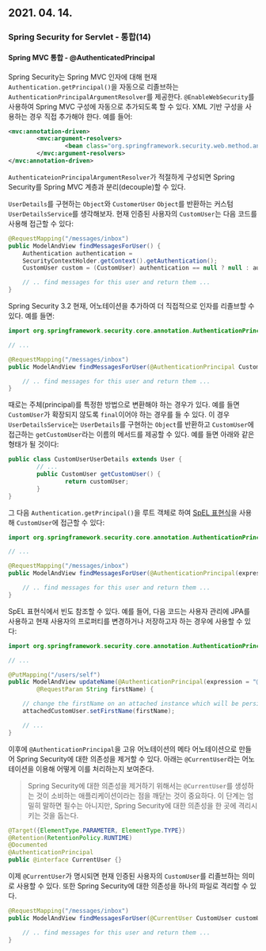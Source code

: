 ## 2021. 04. 14.

### Spring Security for Servlet - 통합(14)

#### Spring MVC 통합 - @AuthenticatedPrincipal

Spring Security는 Spring MVC 인자에 대해 현재 `Authentication.getPrincipal()`을 자동으로 리졸브하는 `AuthenticationPrincipalArgumentResolver`를 제공한다. `@EnableWebSecurity`를 사용하여 Spring MVC 구성에 자동으로 추가되도록 할 수 있다. XML 기반 구성을 사용하는 경우 직접 추가해야 한다. 예를 들어:

```xml
<mvc:annotation-driven>
        <mvc:argument-resolvers>
                <bean class="org.springframework.security.web.method.annotation.AuthenticationPrincipalArgumentResolver" />
        </mvc:argument-resolvers>
</mvc:annotation-driven>
```

 `AuthenticateionPrincipalArgumentResolver`가 적절하게 구성되면 Spring Security를 Spring MVC 계층과 분리(decouple)할 수 있다.

`UserDetails`를 구현하는 `Object`와 `CustomerUser` `Object`를 반환하는 커스텀 `UserDetailsService`를 생각해보자. 현재 인증된 사용자의 `CustomUser`는 다음 코드를 사용해 접근할 수 있다:

```java
@RequestMapping("/messages/inbox")
public ModelAndView findMessagesForUser() {
    Authentication authentication =
    SecurityContextHolder.getContext().getAuthentication();
    CustomUser custom = (CustomUser) authentication == null ? null : authentication.getPrincipal();

    // .. find messages for this user and return them ...
}
```

Spring Security 3.2 현재, 어노테이션을 추가하여 더 직접적으로 인자를 리졸브할 수 있다. 예를 들면:

```java
import org.springframework.security.core.annotation.AuthenticationPrincipal;

// ...

@RequestMapping("/messages/inbox")
public ModelAndView findMessagesForUser(@AuthenticationPrincipal CustomUser customUser) {

    // .. find messages for this user and return them ...
}
```

때로는 주체(principal)를 특정한 방법으로 변환해야 하는 경우가 있다. 예를 들면 `CustomUser`가 확장되지 않도록 `final`이어야 하는 경우를 들 수 있다. 이 경우 `UserDetailsService`는 `UserDetails`를 구현하는 `Object`를 반환하고 `CustomUser`에 접근하는 `getCustomUser`라는 이름의 메서드를 제공할 수 있다. 예를 들면 아래와 같은 형태가 될 것이다:

```java
public class CustomUserUserDetails extends User {
        // ...
        public CustomUser getCustomUser() {
                return customUser;
        }
}
```

그 다음 `Authentication.getPrincipal()`을 루트 객체로 하여 [SpEL 표현식][spel-expr]을 사용해 `CustomUser`에 접근할 수 있다:

```java
import org.springframework.security.core.annotation.AuthenticationPrincipal;

// ...

@RequestMapping("/messages/inbox")
public ModelAndView findMessagesForUser(@AuthenticationPrincipal(expression = "customUser") CustomUser customUser) {

    // .. find messages for this user and return them ...
}
```

SpEL 표현식에서 빈도 참조할 수 있다. 예를 들어, 다음 코드는 사용자 관리에 JPA를 사용하고 현재 사용자의 프로퍼티를 변경하거나 저장하고자 하는 경우에 사용할 수 있다:

```java
import org.springframework.security.core.annotation.AuthenticationPrincipal;

// ...

@PutMapping("/users/self")
public ModelAndView updateName(@AuthenticationPrincipal(expression = "@jpaEntityManager.merge(#this)") CustomUser attachedCustomUser,
        @RequestParam String firstName) {

    // change the firstName on an attached instance which will be persisted to the database
    attachedCustomUser.setFirstName(firstName);

    // ...
}
```

이후에 `@AuthenticationPrincipal`을 고유 어노테이션의 메타 어노테이션으로 만들어 Spring Security에 대한 의존성을 제거할 수 있다. 아래는 `@CurrentUser`라는 어노테이션을 이용해 어떻게 이를 처리하는지 보여준다.

> Spring Security에 대한 의존성을 제거하기 위해서는 `@CurrentUser`를 생성하는 것이 소비하는 애플리케이션이라는 점을 깨닫는 것이 중요하다. 이 단계는 엄밀히 말하면 필수는 아니지만, Spring Security에 대한 의존성을 한 곳에 격리시키는 것을 돕는다.

```java
@Target({ElementType.PARAMETER, ElementType.TYPE})
@Retention(RetentionPolicy.RUNTIME)
@Documented
@AuthenticationPrincipal
public @interface CurrentUser {}
```

이제 `@CurrentUser`가 명시되면 현재 인증된 사용자의 `CustomUser`를 리졸브하는 의미로 사용할 수 있다. 또한 Spring Security에 대한 의존성을 하나의 파일로 격리할 수 있다.

```java
@RequestMapping("/messages/inbox")
public ModelAndView findMessagesForUser(@CurrentUser CustomUser customUser) {

    // .. find messages for this user and return them ...
}
```



[spel-expr]: https://docs.spring.io/spring/docs/current/spring-framework-reference/html/expressions.html